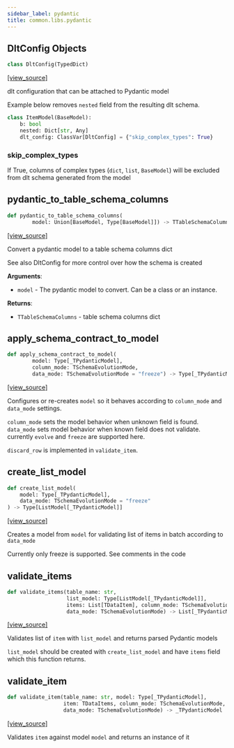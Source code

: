 ```yaml
---
sidebar_label: pydantic
title: common.libs.pydantic
---
```


## DltConfig Objects

```python
class DltConfig(TypedDict)
```

[[view_source]](https://github.com/dlt-hub/dlt/blob/3739c9ac839aafef713f6d5ebbc6a81b2a39a1b0/dlt/common/libs/pydantic.py#L63)

dlt configuration that can be attached to Pydantic model

Example below removes `nested` field from the resulting dlt schema.
```py
class ItemModel(BaseModel):
    b: bool
    nested: Dict[str, Any]
    dlt_config: ClassVar[DltConfig] = {"skip_complex_types": True}
```

### skip\_complex\_types

If True, columns of complex types (`dict`, `list`, `BaseModel`) will be excluded from dlt schema generated from the model

## pydantic\_to\_table\_schema\_columns

```python
def pydantic_to_table_schema_columns(
        model: Union[BaseModel, Type[BaseModel]]) -> TTableSchemaColumns
```

[[view_source]](https://github.com/dlt-hub/dlt/blob/3739c9ac839aafef713f6d5ebbc6a81b2a39a1b0/dlt/common/libs/pydantic.py#L77)

Convert a pydantic model to a table schema columns dict

See also DltConfig for more control over how the schema is created

**Arguments**:

- `model` - The pydantic model to convert. Can be a class or an instance.
  
  

**Returns**:

- `TTableSchemaColumns` - table schema columns dict

## apply\_schema\_contract\_to\_model

```python
def apply_schema_contract_to_model(
        model: Type[_TPydanticModel],
        column_mode: TSchemaEvolutionMode,
        data_mode: TSchemaEvolutionMode = "freeze") -> Type[_TPydanticModel]
```

[[view_source]](https://github.com/dlt-hub/dlt/blob/3739c9ac839aafef713f6d5ebbc6a81b2a39a1b0/dlt/common/libs/pydantic.py#L190)

Configures or re-creates `model` so it behaves according to `column_mode` and `data_mode` settings.

`column_mode` sets the model behavior when unknown field is found.
`data_mode` sets model behavior when known field does not validate. currently `evolve` and `freeze` are supported here.

`discard_row` is implemented in `validate_item`.

## create\_list\_model

```python
def create_list_model(
    model: Type[_TPydanticModel],
    data_mode: TSchemaEvolutionMode = "freeze"
) -> Type[ListModel[_TPydanticModel]]
```

[[view_source]](https://github.com/dlt-hub/dlt/blob/3739c9ac839aafef713f6d5ebbc6a81b2a39a1b0/dlt/common/libs/pydantic.py#L282)

Creates a model from `model` for validating list of items in batch according to `data_mode`

Currently only freeze is supported. See comments in the code

## validate\_items

```python
def validate_items(table_name: str,
                   list_model: Type[ListModel[_TPydanticModel]],
                   items: List[TDataItem], column_mode: TSchemaEvolutionMode,
                   data_mode: TSchemaEvolutionMode) -> List[_TPydanticModel]
```

[[view_source]](https://github.com/dlt-hub/dlt/blob/3739c9ac839aafef713f6d5ebbc6a81b2a39a1b0/dlt/common/libs/pydantic.py#L297)

Validates list of `item` with `list_model` and returns parsed Pydantic models

`list_model` should be created with `create_list_model` and have `items` field which this function returns.

## validate\_item

```python
def validate_item(table_name: str, model: Type[_TPydanticModel],
                  item: TDataItems, column_mode: TSchemaEvolutionMode,
                  data_mode: TSchemaEvolutionMode) -> _TPydanticModel
```

[[view_source]](https://github.com/dlt-hub/dlt/blob/3739c9ac839aafef713f6d5ebbc6a81b2a39a1b0/dlt/common/libs/pydantic.py#L378)

Validates `item` against model `model` and returns an instance of it

